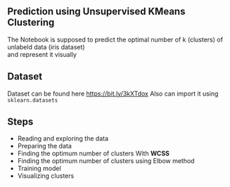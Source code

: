

## Prediction using Unsupervised  KMeans Clustering
The Notebook is supposed to predict the optimal number of k (clusters) of unlabeld data (iris dataset)<br>
and represent it visually<br>

## Dataset 
Dataset can be found here https://bit.ly/3kXTdox 
Also can import it using
```  sklearn.datasets ``` 

## Steps 
<ul>
<li>Reading and exploring the data</li>
<li>Preparing the data</li>
  <li>Finding the optimum number of clusters With <b>WCSS</b> </li>
<li>Finding the optimum number of clusters using Elbow method</li>
<li>Training model</li>
<li>Visualizing clusters</li>
</ul>
